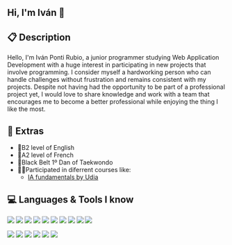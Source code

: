 ## Hi, I'm Iván 👋

## 📋 Description
Hello, I'm Iván Ponti Rubio, a junior programmer studying Web Application Development with a huge interest in participating in new projects that involve programming. I consider myself a hardworking person who can handle challenges without frustration and remains consistent with my projects. Despite not having had the opportunity to be part of a professional project yet, I would love to share knowledge and work with a team that encourages me to become a better professional while enjoying the thing I like the most.

## 🦾 Extras
  <ul>
      <li>🗽B2 level of English</li>
      <li>🗼A2 level of French</li>
      <li>🥋Black Belt 1º Dan of Taekwondo</li>
      <li>👨‍💻Participated in diferrent courses like: 
            <ul>
              <li><a href="https://drive.google.com/drive/u/0/folders/1bLtr6mJ9KsPq-jPloj_EMC59fQmhvIal">IA fundamentals by Udia<a></li>
            </ul>
      </li>   
  </ul>

                
## 💻 Languages & Tools I know
  
<img src = "https://img.shields.io/badge/-HTML5-E34F26?style=flat&logo=html5&logoColor=white"> <img src = "https://img.shields.io/badge/-CSS-1572B6?style=flat&logo=css3&logoColor=white"> 
<img src="https://img.shields.io/badge/-Bootstrap-563D7C?style=flat&logo=bootstrap&logoColor=white"> 
<img src="https://img.shields.io/badge/-JavaScript-eed718?style=flat&logo=javascript&logoColor=ffffff"> 
<img src="http://img.shields.io/badge/-VS%20Code-007ACC?style=flat&logo=visual%20studio%20code&logoColor=white"> 
<img src="https://img.shields.io/badge/-Python-black?style=flat&logo=python&logoColor=white">
<img src ="https://img.shields.io/badge/Java-orange?style=flat">
<img src ="https://img.shields.io/badge/MariaDB-purple?style=flat&logo=MariaDB">
<img src="https://img.shields.io/badge/-MySQL-F29111?style=flat&logo=mysql&logoColor=FFFFFF">
<img src ="https://img.shields.io/badge/PSeint-green?logo=Pseint">

<img src="http://img.shields.io/badge/-Google%20Cloud%20Platform-4285F4?style=flat&logo=google%20cloud&logoColor=white"> <img src="http://img.shields.io/badge/-Git-F1502F?style=flat&logo=git&logoColor=FFFFFF">
<img src="http://img.shields.io/badge/-Github-000000?style=flat&logo=github&logoColor=FFFFFF">
<img src="https://img.shields.io/badge/Draw.io-orange?logo=Draw.io">
<img src ="https://img.shields.io/badge/UML-%20black?style=flat&logo=UML">
<img src="https://img.shields.io/badge/Ubuntu-purple?logo=Ubuntu">
